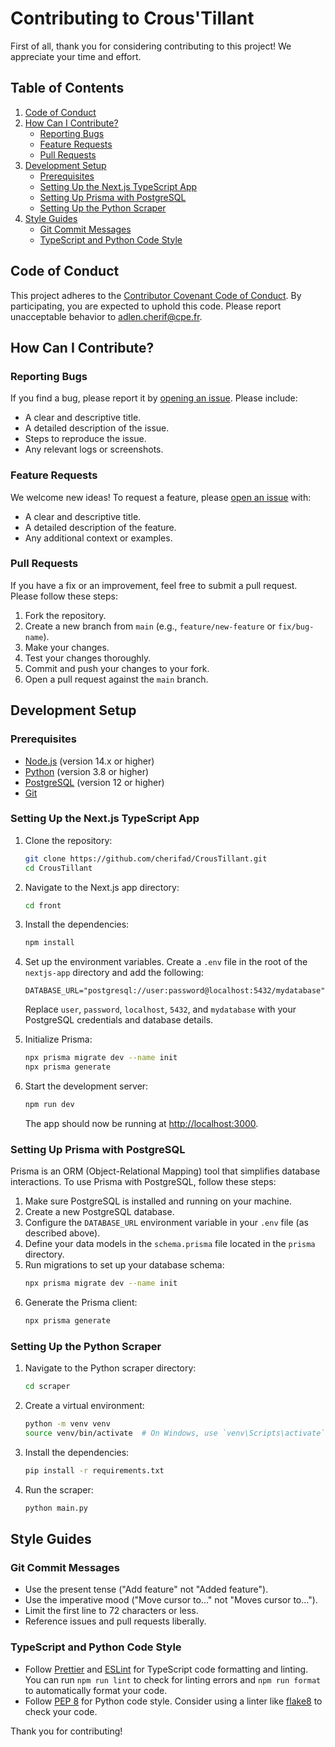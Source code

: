 # Contributing to Crous'Tillant

First of all, thank you for considering contributing to this project! We appreciate your time and effort.

## Table of Contents

1. [Code of Conduct](#code-of-conduct)
2. [How Can I Contribute?](#how-can-i-contribute)
    - [Reporting Bugs](#reporting-bugs)
    - [Feature Requests](#feature-requests)
    - [Pull Requests](#pull-requests)
3. [Development Setup](#development-setup)
    - [Prerequisites](#prerequisites)
    - [Setting Up the Next.js TypeScript App](#setting-up-the-nextjs-typescript-app)
    - [Setting Up Prisma with PostgreSQL](#setting-up-prisma-with-postgresql)
    - [Setting Up the Python Scraper](#setting-up-the-python-scraper)
4. [Style Guides](#style-guides)
    - [Git Commit Messages](#git-commit-messages)
    - [TypeScript and Python Code Style](#typescript-and-python-code-style)

## Code of Conduct

This project adheres to the [Contributor Covenant Code of Conduct](CODE_OF_CONDUCT.md). By participating, you are expected to uphold this code. Please report unacceptable behavior to [adlen.cherif@cpe.fr](mailto:adlen.cherif@cpe.fr).

## How Can I Contribute?

### Reporting Bugs

If you find a bug, please report it by [opening an issue](https://github.com/cherifad/CrousTillant/issues). Please include:

- A clear and descriptive title.
- A detailed description of the issue.
- Steps to reproduce the issue.
- Any relevant logs or screenshots.

### Feature Requests

We welcome new ideas! To request a feature, please [open an issue](https://github.com/cherifad/CrousTillant/issues) with:

- A clear and descriptive title.
- A detailed description of the feature.
- Any additional context or examples.

### Pull Requests

If you have a fix or an improvement, feel free to submit a pull request. Please follow these steps:

1. Fork the repository.
2. Create a new branch from `main` (e.g., `feature/new-feature` or `fix/bug-name`).
3. Make your changes.
4. Test your changes thoroughly.
5. Commit and push your changes to your fork.
6. Open a pull request against the `main` branch.

## Development Setup

### Prerequisites

- [Node.js](https://nodejs.org/) (version 14.x or higher)
- [Python](https://www.python.org/) (version 3.8 or higher)
- [PostgreSQL](https://www.postgresql.org/) (version 12 or higher)
- [Git](https://git-scm.com/)

### Setting Up the Next.js TypeScript App

1. Clone the repository:
    ```bash
    git clone https://github.com/cherifad/CrousTillant.git
    cd CrousTillant
    ```

2. Navigate to the Next.js app directory:
    ```bash
    cd front
    ```

3. Install the dependencies:
    ```bash
    npm install
    ```

4. Set up the environment variables. Create a `.env` file in the root of the `nextjs-app` directory and add the following:
    ```env
    DATABASE_URL="postgresql://user:password@localhost:5432/mydatabase"
    ```

    Replace `user`, `password`, `localhost`, `5432`, and `mydatabase` with your PostgreSQL credentials and database details.

5. Initialize Prisma:
    ```bash
    npx prisma migrate dev --name init
    npx prisma generate
    ```

6. Start the development server:
    ```bash
    npm run dev
    ```

   The app should now be running at [http://localhost:3000](http://localhost:3000).

### Setting Up Prisma with PostgreSQL

Prisma is an ORM (Object-Relational Mapping) tool that simplifies database interactions. To use Prisma with PostgreSQL, follow these steps:

1. Make sure PostgreSQL is installed and running on your machine.
2. Create a new PostgreSQL database.
3. Configure the `DATABASE_URL` environment variable in your `.env` file (as described above).
4. Define your data models in the `schema.prisma` file located in the `prisma` directory.
5. Run migrations to set up your database schema:
    ```bash
    npx prisma migrate dev --name init
    ```
6. Generate the Prisma client:
    ```bash
    npx prisma generate
    ```

### Setting Up the Python Scraper

1. Navigate to the Python scraper directory:
    ```bash
    cd scraper
    ```

2. Create a virtual environment:
    ```bash
    python -m venv venv
    source venv/bin/activate  # On Windows, use `venv\Scripts\activate`
    ```

3. Install the dependencies:
    ```bash
    pip install -r requirements.txt
    ```

4. Run the scraper:
    ```bash
    python main.py
    ```

## Style Guides

### Git Commit Messages

- Use the present tense ("Add feature" not "Added feature").
- Use the imperative mood ("Move cursor to..." not "Moves cursor to...").
- Limit the first line to 72 characters or less.
- Reference issues and pull requests liberally.

### TypeScript and Python Code Style

- Follow [Prettier](https://prettier.io/) and [ESLint](https://eslint.org/) for TypeScript code formatting and linting. You can run `npm run lint` to check for linting errors and `npm run format` to automatically format your code.
- Follow [PEP 8](https://www.python.org/dev/peps/pep-0008/) for Python code style. Consider using a linter like [flake8](https://flake8.pycqa.org/en/latest/) to check your code.

Thank you for contributing!
